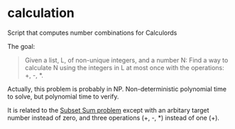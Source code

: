 calculation
===========

Script that computes number combinations for Calculords

The goal:
> Given a list, L, of non-unique integers, and a number N:
> Find a way to calculate N using the integers in L at most once with the operations: +, -, *.

Actually, this problem is probably in NP. Non-deterministic polynomial time to solve, but polynomial time to verify.

It is related to the [Subset Sum problem](https://en.wikipedia.org/wiki/Subset_sum_problem)
except with an arbitary target number instead of zero, and three operations (+, -, *) instead of one (+).

